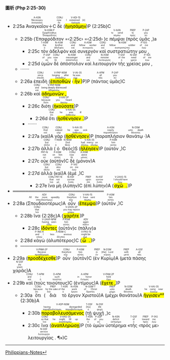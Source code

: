 
#### 圖析 (Php 2:25-30)

- 2:25a <RUBY><ruby><ruby>Ἀναγκαῖον<rt>ἀναγκαῖος</rt></ruby><rt>Necessary</rt></ruby><rt>A-ASN</rt></RUBY>＋C <RUBY><ruby><ruby>δὲ<rt>δέ</rt></ruby><rt>now</rt></ruby><rt>CONJ</rt></RUBY> (<RUBY><ruby><ruby><mark class='verb'>ἡγησάμην</mark><rt>ἡγέομαι</rt></ruby><rt>I esteemed [it]</rt></ruby><rt>V-ADI-1S</rt></RUBY>)P {2:25b}C
	- 2:25b (<RUBY><ruby><ruby>Ἐπαφρόδιτον<rt>Ἐπαφρόδιτος</rt></ruby><rt>Epaphroditus</rt></ruby><rt>N-ASM-P</rt></RUBY> =‹2:25c› =‹2:25d› )c <RUBY><ruby><ruby><em>πέμψαι</em><rt>πέμπω</rt></ruby><rt>to send</rt></ruby><rt>V-AAN</rt></RUBY> (<RUBY><ruby><ruby>πρὸς<rt>πρός</rt></ruby><rt>to</rt></ruby><rt>PREP</rt></RUBY> <RUBY><ruby><ruby>ὑμᾶς ,<rt>σύ</rt></ruby><rt>you</rt></ruby><rt>P-2AP</rt></RUBY>)a
		- 2:25c <RUBY><ruby><ruby>τὸν<rt>ὁ</rt></ruby><rt>the</rt></ruby><rt>T-ASM</rt></RUBY> <RUBY><ruby><ruby>ἀδελφὸν<rt>ἀδελφός</rt></ruby><rt>brother</rt></ruby><rt>N-ASM</rt></RUBY> <RUBY><ruby><ruby>καὶ<rt>καί</rt></ruby><rt>and</rt></ruby><rt>CONJ</rt></RUBY> <RUBY><ruby><ruby>συνεργὸν<rt>συνεργός</rt></ruby><rt>fellow worker</rt></ruby><rt>A-ASM</rt></RUBY> <RUBY><ruby><ruby>καὶ<rt>καί</rt></ruby><rt>and</rt></ruby><rt>CONJ</rt></RUBY> <RUBY><ruby><ruby>συστρατιώτην<rt>συστρατιώτης</rt></ruby><rt>fellow soldier</rt></ruby><rt>N-ASM</rt></RUBY> <RUBY><ruby><ruby>μου ,<rt>ἐγώ</rt></ruby><rt>of me</rt></ruby><rt>P-1GS</rt></RUBY> 
		- 2:25d <RUBY><ruby><ruby>ὑμῶν<rt>σύ</rt></ruby><rt>of you</rt></ruby><rt>P-2GP</rt></RUBY> <RUBY><ruby><ruby>δὲ<rt>δέ</rt></ruby><rt>now</rt></ruby><rt>CONJ</rt></RUBY> <RUBY><ruby><ruby>ἀπόστολον<rt>ἀπόστολος</rt></ruby><rt>messenger</rt></ruby><rt>N-ASM</rt></RUBY> <RUBY><ruby><ruby>καὶ<rt>καί</rt></ruby><rt>and</rt></ruby><rt>CONJ</rt></RUBY> <RUBY><ruby><ruby>λειτουργὸν<rt>λειτουργός</rt></ruby><rt>minister</rt></ruby><rt>N-ASM</rt></RUBY> <RUBY><ruby><ruby>τῆς<rt>ὁ</rt></ruby><rt>of the</rt></ruby><rt>T-GSF</rt></RUBY> <RUBY><ruby><ruby>χρείας<rt>χρεία</rt></ruby><rt>need</rt></ruby><rt>N-GSF</rt></RUBY> <RUBY><ruby><ruby>μου ,<rt>ἐγώ</rt></ruby><rt>of me</rt></ruby><rt>P-1GS</rt></RUBY> 
	- ·······
	- 2:26a <RUBY><ruby><ruby>ἐπειδὴ<rt>ἐπειδή</rt></ruby><rt>since</rt></ruby><rt>CONJ</rt></RUBY> (<RUBY><ruby><ruby><mark class='ptc'>ἐπιποθῶν</mark><rt>ἐπιποθέω</rt></ruby><rt>longing after</rt></ruby><rt>V-PAP-NSM</rt></RUBY> (<RUBY><ruby><ruby><mark class='verb'>ἦν</mark><rt>εἰμί</rt></ruby><rt>he was</rt></ruby><rt>V-IAI-3S</rt></RUBY>)P)P (<RUBY><ruby><ruby>πάντας<rt>πᾶς</rt></ruby><rt>all</rt></ruby><rt>A-APM</rt></RUBY> <RUBY><ruby><ruby>ὑμᾶς<rt>σύ</rt></ruby><rt>you</rt></ruby><rt>P-2AP</rt></RUBY>)C
	- 2:26b <RUBY><ruby><ruby>καὶ<rt>καί</rt></ruby><rt>and</rt></ruby><rt>CONJ</rt></RUBY>  <RUBY><ruby><ruby><mark class='ptc'>ἀδημονῶν ,</mark><rt>ἀδημονέω</rt></ruby><rt>being deeply distressed</rt></ruby><rt>V-PAP-NSM</rt></RUBY> 
		- 2:26c <RUBY><ruby><ruby>διότι<rt>διότι</rt></ruby><rt>because</rt></ruby><rt>CONJ</rt></RUBY> (<RUBY><ruby><ruby><mark class='verb'>ἠκούσατε</mark><rt>ἀκούω</rt></ruby><rt>you heard</rt></ruby><rt>V-AAI-2P</rt></RUBY>)P 
			- 2:26d <RUBY><ruby><ruby>ὅτι<rt>ὅτι</rt></ruby><rt>that</rt></ruby><rt>CONJ</rt></RUBY> (<RUBY><ruby><ruby><mark class='verb'>ἠσθένησεν .</mark><rt>ἀσθενέω</rt></ruby><rt>he was ill</rt></ruby><rt>V-AAI-3S</rt></RUBY>)P 
		- ·······
		- 2:27a (<RUBY><ruby><ruby>καὶ<rt>καί</rt></ruby><rt>And</rt></ruby><rt>CONJ</rt></RUBY>)A <RUBY><ruby><ruby>γὰρ<rt>γάρ</rt></ruby><rt>indeed</rt></ruby><rt>CONJ</rt></RUBY> (<RUBY><ruby><ruby><mark class='verb'>ἠσθένησεν</mark><rt>ἀσθενέω</rt></ruby><rt>he was sick</rt></ruby><rt>V-AAI-3S</rt></RUBY>)P (<RUBY><ruby><ruby>παραπλήσιον<rt>παραπλήσιον</rt></ruby><rt>nearly</rt></ruby><rt>A-ASN</rt></RUBY> <RUBY><ruby><ruby>θανάτῳ ·<rt>θάνατος</rt></ruby><rt>unto death</rt></ruby><rt>N-DSM</rt></RUBY>)A
		- 2:27b <RUBY><ruby><ruby>ἀλλὰ<rt>ἀλλά</rt></ruby><rt>but</rt></ruby><rt>CONJ</rt></RUBY> (<RUBY><ruby><ruby>ὁ<rt>ὁ</rt></ruby><rt>-</rt></ruby><rt>T-NSM</rt></RUBY> <RUBY><ruby><ruby>Θεὸς<rt>θεός</rt></ruby><rt>God</rt></ruby><rt>N-NSM</rt></RUBY>)S (<RUBY><ruby><ruby><mark class='verb'>ἠλέησεν</mark><rt>ἐλεέω, ἐλεάω</rt></ruby><rt>had mercy on</rt></ruby><rt>V-AAI-3S</rt></RUBY>)P (<RUBY><ruby><ruby>αὐτόν ,<rt>αὐτός</rt></ruby><rt>him</rt></ruby><rt>P-ASM</rt></RUBY>)C
		- <rt>2:27c<rt> <RUBY><ruby><ruby>οὐκ<rt>οὐ</rt></ruby><rt>not</rt></ruby><rt>PRT-N</rt></RUBY> (<RUBY><ruby><ruby>αὐτὸν<rt>αὐτός</rt></ruby><rt>on him</rt></ruby><rt>P-ASM</rt></RUBY>)C <RUBY><ruby><ruby>δὲ<rt>δέ</rt></ruby><rt>now</rt></ruby><rt>CONJ</rt></RUBY> (<RUBY><ruby><ruby>μόνον<rt>μόνος</rt></ruby><rt>alone</rt></ruby><rt>A-ASM</rt></RUBY>)A
		- 2:27d <RUBY><ruby><ruby>ἀλλὰ<rt>ἀλλά</rt></ruby><rt>but</rt></ruby><rt>CONJ</rt></RUBY> (<RUBY><ruby><ruby>καὶ<rt>καί</rt></ruby><rt>also</rt></ruby><rt>CONJ</rt></RUBY>)A (<RUBY><ruby><ruby>ἐμέ ,<rt>ἐγώ</rt></ruby><rt>on me</rt></ruby><rt>P-1AS</rt></RUBY>)C
			- 2:27e <RUBY><ruby><ruby>ἵνα<rt>ἵνα</rt></ruby><rt>that</rt></ruby><rt>CONJ</rt></RUBY> <RUBY><ruby><ruby>μὴ<rt>μή</rt></ruby><rt>not</rt></ruby><rt>PRT-N</rt></RUBY> (<RUBY><ruby><ruby>λύπην<rt>λύπη</rt></ruby><rt>sorrow</rt></ruby><rt>N-ASF</rt></RUBY>)C (<RUBY><ruby><ruby>ἐπὶ<rt>ἐπί</rt></ruby><rt>upon</rt></ruby><rt>PREP</rt></RUBY> <RUBY><ruby><ruby>λύπην<rt>λύπη</rt></ruby><rt>sorrow</rt></ruby><rt>N-ASF</rt></RUBY>)A (<RUBY><ruby><ruby><mark class='verb'>σχῶ .</mark><rt>ἔχω</rt></ruby><rt>I should have</rt></ruby><rt>V-2AAS-1S</rt></RUBY>)P 
- ═════════════════════════════
- 2:28a (<RUBY><ruby><ruby>Σπουδαιοτέρως<rt>σπουδαιοτέρως</rt></ruby><rt>All the more speedily</rt></ruby><rt>ADV</rt></RUBY>)A <RUBY><ruby><ruby>οὖν<rt>οὖν</rt></ruby><rt>therefore</rt></ruby><rt>CONJ</rt></RUBY> (<RUBY><ruby><ruby><mark class='verb'>ἔπεμψα</mark><rt>πέμπω</rt></ruby><rt>I have sent</rt></ruby><rt>V-AAI-1S</rt></RUBY>)P (<RUBY><ruby><ruby>αὐτὸν ,<rt>αὐτός</rt></ruby><rt>him</rt></ruby><rt>P-ASM</rt></RUBY>)C 
	- 2:28b <RUBY><ruby><ruby>ἵνα<rt>ἵνα</rt></ruby><rt>that</rt></ruby><rt>CONJ</rt></RUBY> {2:28c}A (<RUBY><ruby><ruby><mark class='verb'>χαρῆτε</mark><rt>χαίρω</rt></ruby><rt>you may rejoice</rt></ruby><rt>V-2AOS-2P</rt></RUBY>)P 
		- 2:28c <RUBY><ruby><ruby><mark class='ptc'>ἰδόντες</mark><rt>εἴδω</rt></ruby><rt>having seen</rt></ruby><rt>V-2AAP-NPM</rt></RUBY> (<RUBY><ruby><ruby>αὐτὸν<rt>αὐτός</rt></ruby><rt>him</rt></ruby><rt>P-ASM</rt></RUBY>)c (<RUBY><ruby><ruby>πάλιν<rt>πάλιν</rt></ruby><rt>again</rt></ruby><rt>ADV</rt></RUBY>)a 
	- 2:28d <RUBY><ruby><ruby>κἀγὼ<rt>κἀγώ</rt></ruby><rt>and I</rt></ruby><rt>P-1NS-K</rt></RUBY> (<RUBY><ruby><ruby>ἀλυπότερος<rt>ἄλυπος</rt></ruby><rt>less anxious</rt></ruby><rt>A-NSM-C</rt></RUBY>)C (<RUBY><ruby><ruby><mark class='verb'>ὦ .</mark><rt>εἰμί</rt></ruby><rt>might be</rt></ruby><rt>V-PAS-1S</rt></RUBY>)P 
	- ———————————————
- 2:29a (<RUBY><ruby><ruby><mark class='verb'>προσδέχεσθε</mark><rt>προσδέχομαι</rt></ruby><rt>Receive</rt></ruby><rt>V-PNM-2P</rt></RUBY>)P <RUBY><ruby><ruby>οὖν<rt>οὖν</rt></ruby><rt>therefore</rt></ruby><rt>CONJ</rt></RUBY> (<RUBY><ruby><ruby>αὐτὸν<rt>αὐτός</rt></ruby><rt>him</rt></ruby><rt>P-ASM</rt></RUBY>)C (<RUBY><ruby><ruby>ἐν<rt>ἐν</rt></ruby><rt>in</rt></ruby><rt>PREP</rt></RUBY> <RUBY><ruby><ruby>Κυρίῳ<rt>κύριος</rt></ruby><rt>[the] Lord</rt></ruby><rt>N-DSM</rt></RUBY>)A (<RUBY><ruby><ruby>μετὰ<rt>μετά</rt></ruby><rt>with</rt></ruby><rt>PREP</rt></RUBY> <RUBY><ruby><ruby>πάσης<rt>πᾶς</rt></ruby><rt>all</rt></ruby><rt>A-GSF</rt></RUBY> <RUBY><ruby><ruby>χαρᾶς<rt>χαρά</rt></ruby><rt>joy</rt></ruby><rt>N-GSF</rt></RUBY>)A
- 2:29b <RUBY><ruby><ruby>καὶ<rt>καί</rt></ruby><rt>and</rt></ruby><rt>CONJ</rt></RUBY> (<RUBY><ruby><ruby>τοὺς<rt>ὁ</rt></ruby><rt>-</rt></ruby><rt>T-APM</rt></RUBY> <RUBY><ruby><ruby>τοιούτους<rt>τοιοῦτος</rt></ruby><rt>such</rt></ruby><rt>D-APM</rt></RUBY>)C (<RUBY><ruby><ruby>ἐντίμους<rt>ἔντιμος</rt></ruby><rt>in honor</rt></ruby><rt>A-APM</rt></RUBY>)A (<RUBY><ruby><ruby><mark class='verb'>ἔχετε ,</mark><rt>ἔχω</rt></ruby><rt>hold</rt></ruby><rt>V-PAM-2P</rt></RUBY>)P 
	- 2:30a <RUBY><ruby><ruby>ὅτι<rt>ὅτι</rt></ruby><rt>because</rt></ruby><rt>CONJ</rt></RUBY> (<RUBY><ruby><ruby>διὰ<rt>διά</rt></ruby><rt>for the sake of</rt></ruby><rt>PREP</rt></RUBY> <RUBY><ruby><ruby>τὸ<rt>ὁ</rt></ruby><rt>the</rt></ruby><rt>T-ASN</rt></RUBY> <RUBY><ruby><ruby>ἔργον<rt>ἔργον</rt></ruby><rt>work</rt></ruby><rt>N-ASN</rt></RUBY> <RUBY><ruby><ruby>Χριστοῦ<rt>Χριστός</rt></ruby><rt>of Christ</rt></ruby><rt>N-GSM-T</rt></RUBY>)A (<RUBY><ruby><ruby>μέχρι<rt>μέχρι</rt></ruby><rt>unto</rt></ruby><rt>PREP</rt></RUBY> <RUBY><ruby><ruby>θανάτου<rt>θάνατος</rt></ruby><rt>death</rt></ruby><rt>N-GSM</rt></RUBY>)A <RUBY><ruby><ruby><mark><mark class='verb'>ἤγγισεν°²</mark></mark><rt>ἐγγίζω</rt></ruby><rt>he came near</rt></ruby><rt>V-AAI-3S</rt></RUBY> {2:30b}A
		- 2:30b <RUBY><ruby><ruby><mark class='ptc'>παραβολευσάμενος</mark><rt>παραβουλεύομαι, παραβολεύομαι</rt></ruby><rt>having disregarded</rt></ruby><rt>V-ADP-NSM</rt></RUBY> (<RUBY><ruby><ruby>τῇ<rt>ὁ</rt></ruby><rt>[his]</rt></ruby><rt>T-DSF</rt></RUBY> <RUBY><ruby><ruby>ψυχῇ ,<rt>ψυχή</rt></ruby><rt>life</rt></ruby><rt>N-DSF</rt></RUBY>)c
		- 2:30c <RUBY><ruby><ruby>ἵνα<rt>ἵνα</rt></ruby><rt>so that</rt></ruby><rt>CONJ</rt></RUBY> (<RUBY><ruby><ruby><mark class='verb'>ἀναπληρώσῃ</mark><rt>ἀναπληρόω</rt></ruby><rt>he might fill up</rt></ruby><rt>V-AAS-3S</rt></RUBY>)P (<RUBY><ruby><ruby>τὸ<rt>ὁ</rt></ruby><rt>the</rt></ruby><rt>T-ASN</rt></RUBY> <RUBY><ruby><ruby>ὑμῶν<rt>σύ</rt></ruby><rt>of you</rt></ruby><rt>P-2GP</rt></RUBY> <RUBY><ruby><ruby>ὑστέρημα<rt>ὑστέρημα</rt></ruby><rt>deficit</rt></ruby><rt>N-ASN</rt></RUBY> «<RUBY><ruby><ruby>τῆς<rt>ὁ</rt></ruby><rt>of</rt></ruby><rt>T-GSF</rt></RUBY> ‹<RUBY><ruby><ruby>πρός<rt>πρός</rt></ruby><rt>toward</rt></ruby><rt>PREP</rt></RUBY> <RUBY><ruby><ruby>με<rt>ἐγώ</rt></ruby><rt>me</rt></ruby><rt>P-1AS</rt></RUBY>› <RUBY><ruby><ruby>λειτουργίας . ¶<rt>λειτουργία</rt></ruby><rt>service</rt></ruby><rt>N-GSF</rt></RUBY>»)C



---
[Philippians-Notes↵](Philippians-Notes.md)